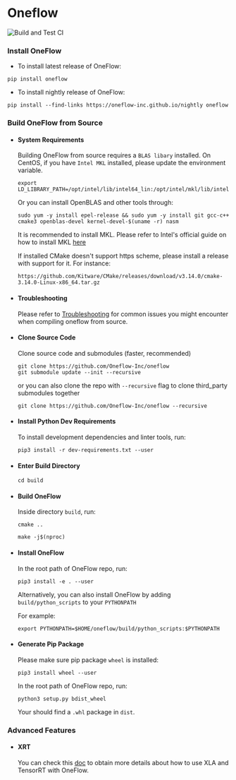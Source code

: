 # Oneflow
![Build and Test CI](https://github.com/Oneflow-Inc/oneflow/workflows/Build%20and%20Test%20CI/badge.svg?branch=develop)

### Install OneFlow

  - To install latest release of OneFlow:

  ```
  pip install oneflow
  ```

  - To install nightly release of OneFlow:

  ```
  pip install --find-links https://oneflow-inc.github.io/nightly oneflow
  ```

### Build OneFlow from Source
- #### System Requirements
  Building OneFlow from source requires a `BLAS libary` installed. On CentOS, if you have `Intel MKL` installed, please update the environment variable. 

  ```
  export LD_LIBRARY_PATH=/opt/intel/lib/intel64_lin:/opt/intel/mkl/lib/intel64:$LD_LIBRARY_PATH
  ```

  Or you can install OpenBLAS and other tools through:

  ```
  sudo yum -y install epel-release && sudo yum -y install git gcc-c++ cmake3 openblas-devel kernel-devel-$(uname -r) nasm
  ```

  It is recommended to install MKL. Please refer to Intel's official guide on how to install MKL [here](https://software.intel.com/content/www/us/en/develop/tools/math-kernel-library/choose-download.html)

  If installed CMake doesn't support https scheme, please install a release with support for it. For instance:
  ```
  https://github.com/Kitware/CMake/releases/download/v3.14.0/cmake-3.14.0-Linux-x86_64.tar.gz
  ```

- #### Troubleshooting

  Please refer to [Troubleshooting](docs/source/troubleshooting.md) for common issues you might encounter when compiling oneflow from source.

- #### Clone Source Code

  Clone source code and submodules (faster, recommended)

  ```
  git clone https://github.com/Oneflow-Inc/oneflow
  git submodule update --init --recursive
  ```

  or you can also clone the repo with `--recursive` flag to clone third_party submodules together

  ```
  git clone https://github.com/Oneflow-Inc/oneflow --recursive
  ```

- #### Install Python Dev Requirements

  To install development dependencies and linter tools, run:
  ```
  pip3 install -r dev-requirements.txt --user
  ```

- #### Enter Build Directory

  ```
  cd build
  ```

- #### Build OneFlow

  Inside directory `build`, run:
  ```
  cmake ..

  make -j$(nproc)
  ```

- #### Install OneFlow

  In the root path of OneFlow repo, run:
  ```
  pip3 install -e . --user
  ```

  Alternatively, you can also install OneFlow by adding `build/python_scripts` to your `PYTHONPATH`

  For example:
  ```
  export PYTHONPATH=$HOME/oneflow/build/python_scripts:$PYTHONPATH
  ```

- #### Generate Pip Package
  Please make sure pip package `wheel` is installed:
  ```
  pip3 install wheel --user
  ```

  In the root path of OneFlow repo, run:
  ```
  python3 setup.py bdist_wheel
  ```
  Your should find a `.whl` package in `dist`.

### Advanced Features

 - #### XRT

   You can check this [doc](./oneflow/xrt/README.md) to obtain more details about how to use XLA and TensorRT with OneFlow.
